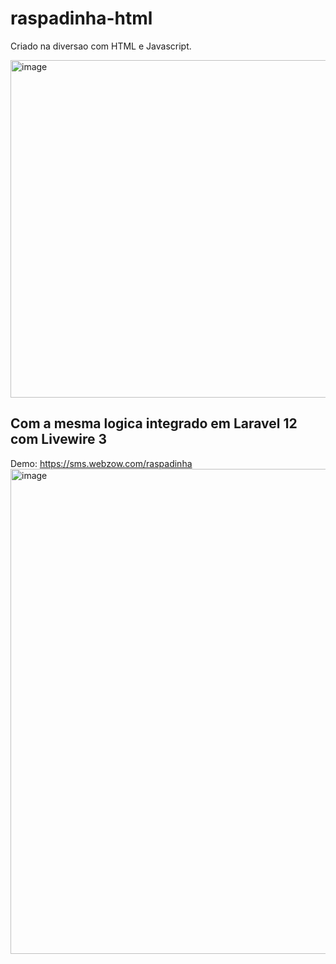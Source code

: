# raspadinha-html
Criado na diversao com HTML e Javascript.

<img width="539" height="540" alt="image" src="https://github.com/user-attachments/assets/e7b8c627-5e0d-40bc-935a-22abc392fcdb" />

## Com a mesma logica integrado em Laravel 12 com Livewire 3
Demo: https://sms.webzow.com/raspadinha
<img width="1501" height="776" alt="image" src="https://github.com/user-attachments/assets/c11806e4-9d1f-4bb2-af9c-0cdcb51f18e3" />
